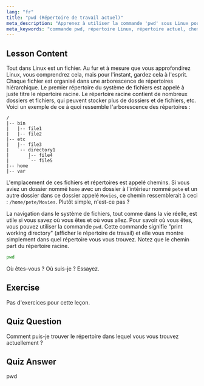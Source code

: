 ```yaml
---
lang: "fr"
title: "pwd (Répertoire de travail actuel)"
meta_description: "Apprenez à utiliser la commande 'pwd' sous Linux pour afficher votre répertoire de travail actuel. Comprenez les chemins du système de fichiers Linux et la navigation pour les débutants."
meta_keywords: "commande pwd, répertoire Linux, répertoire actuel, chemin Linux, tutoriel Linux, Linux débutant, guide Linux"
---
```


## Lesson Content

Tout dans Linux est un fichier. Au fur et à mesure que vous approfondirez Linux, vous comprendrez cela, mais pour l'instant, gardez cela à l'esprit. Chaque fichier est organisé dans une arborescence de répertoires hiérarchique. Le premier répertoire du système de fichiers est appelé à juste titre le répertoire racine. Le répertoire racine contient de nombreux dossiers et fichiers, qui peuvent stocker plus de dossiers et de fichiers, etc. Voici un exemple de ce à quoi ressemble l'arborescence des répertoires :

```plaintext
/
|-- bin
|   |-- file1
|   |-- file2
|-- etc
|   |-- file3
|   `-- directory1
|       |-- file4
|       `-- file5
|-- home
|-- var
```

L'emplacement de ces fichiers et répertoires est appelé chemins. Si vous aviez un dossier nommé `home` avec un dossier à l'intérieur nommé `pete` et un autre dossier dans ce dossier appelé `Movies`, ce chemin ressemblerait à ceci : `/home/pete/Movies`. Plutôt simple, n'est-ce pas ?

La navigation dans le système de fichiers, tout comme dans la vie réelle, est utile si vous savez où vous êtes et où vous allez. Pour savoir où vous êtes, vous pouvez utiliser la commande `pwd`. Cette commande signifie "print working directory" (afficher le répertoire de travail) et elle vous montre simplement dans quel répertoire vous vous trouvez. Notez que le chemin part du répertoire racine.

```bash
pwd
```

Où êtes-vous ? Où suis-je ? Essayez.

## Exercise

Pas d'exercices pour cette leçon.

## Quiz Question

Comment puis-je trouver le répertoire dans lequel vous vous trouvez actuellement ?

## Quiz Answer

pwd
